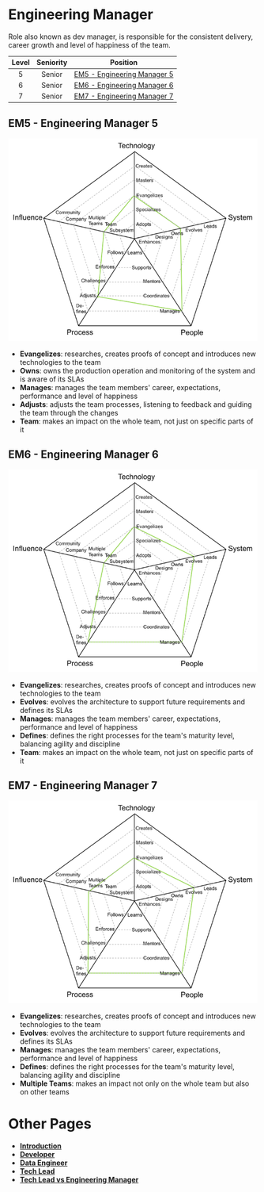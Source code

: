 # Engineering Manager

Role also known as dev manager, is responsible for the consistent delivery, career growth and level of happiness of the team.

| Level | Seniority | Position |
| :---: | :---: | :---: |
| 5 | Senior | [EM5 - Engineering Manager 5](#em5---engineering-manager-5) |
| 6 | Senior | [EM6 - Engineering Manager 6](#em6---engineering-manager-6) |
| 7 | Senior | [EM7 - Engineering Manager 7](#em7---engineering-manager-7) |

## EM5 - Engineering Manager 5

![Engineering Manager 5](/charts/engineeringmanager-5.png)

* **Evangelizes**: researches, creates proofs of concept and introduces new technologies to the team
* **Owns**: owns the production operation and monitoring of the system and is aware of its SLAs
* **Manages**: manages the team members' career, expectations, performance and level of happiness
* **Adjusts**: adjusts the team processes, listening to feedback and guiding the team through the changes
* **Team**: makes an impact on the whole team, not just on specific parts of it

## EM6 - Engineering Manager 6

![Engineering Manager 5](/charts/engineeringmanager-6.png)

* **Evangelizes**: researches, creates proofs of concept and introduces new technologies to the team
* **Evolves**: evolves the architecture to support future requirements and defines its SLAs
* **Manages**: manages the team members' career, expectations, performance and level of happiness
* **Defines**: defines the right processes for the team's maturity level, balancing agility and discipline
* **Team**: makes an impact on the whole team, not just on specific parts of it

## EM7 - Engineering Manager 7

![Engineering Manager 5](/charts/engineeringmanager-7.png)

* **Evangelizes**: researches, creates proofs of concept and introduces new technologies to the team
* **Evolves**: evolves the architecture to support future requirements and defines its SLAs
* **Manages**: manages the team members' career, expectations, performance and level of happiness
* **Defines**: defines the right processes for the team's maturity level, balancing agility and discipline
* **Multiple Teams**: makes an impact not only on the whole team but also on other teams

# Other Pages

* [**Introduction**](README.md)
* [**Developer**](Developer.md)
* [**Data Engineer**](DataEngineer.md)
* [**Tech Lead**](TechLead.md)
* [**Tech Lead vs Engineering Manager**](TechLead-EngineeringManager.md)
